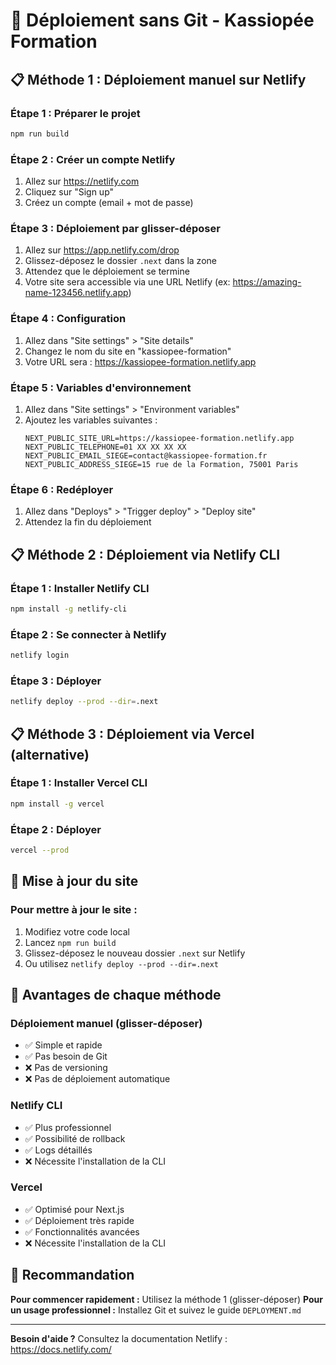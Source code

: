 # 🚀 Déploiement sans Git - Kassiopée Formation

## 📋 Méthode 1 : Déploiement manuel sur Netlify

### Étape 1 : Préparer le projet
```bash
npm run build
```

### Étape 2 : Créer un compte Netlify
1. Allez sur https://netlify.com
2. Cliquez sur "Sign up"
3. Créez un compte (email + mot de passe)

### Étape 3 : Déploiement par glisser-déposer
1. Allez sur https://app.netlify.com/drop
2. Glissez-déposez le dossier `.next` dans la zone
3. Attendez que le déploiement se termine
4. Votre site sera accessible via une URL Netlify (ex: https://amazing-name-123456.netlify.app)

### Étape 4 : Configuration
1. Allez dans "Site settings" > "Site details"
2. Changez le nom du site en "kassiopee-formation"
3. Votre URL sera : https://kassiopee-formation.netlify.app

### Étape 5 : Variables d'environnement
1. Allez dans "Site settings" > "Environment variables"
2. Ajoutez les variables suivantes :
   ```
   NEXT_PUBLIC_SITE_URL=https://kassiopee-formation.netlify.app
   NEXT_PUBLIC_TELEPHONE=01 XX XX XX XX
   NEXT_PUBLIC_EMAIL_SIEGE=contact@kassiopee-formation.fr
   NEXT_PUBLIC_ADDRESS_SIEGE=15 rue de la Formation, 75001 Paris
   ```

### Étape 6 : Redéployer
1. Allez dans "Deploys" > "Trigger deploy" > "Deploy site"
2. Attendez la fin du déploiement

## 📋 Méthode 2 : Déploiement via Netlify CLI

### Étape 1 : Installer Netlify CLI
```bash
npm install -g netlify-cli
```

### Étape 2 : Se connecter à Netlify
```bash
netlify login
```

### Étape 3 : Déployer
```bash
netlify deploy --prod --dir=.next
```

## 📋 Méthode 3 : Déploiement via Vercel (alternative)

### Étape 1 : Installer Vercel CLI
```bash
npm install -g vercel
```

### Étape 2 : Déployer
```bash
vercel --prod
```

## 🔄 Mise à jour du site

### Pour mettre à jour le site :
1. Modifiez votre code local
2. Lancez `npm run build`
3. Glissez-déposez le nouveau dossier `.next` sur Netlify
4. Ou utilisez `netlify deploy --prod --dir=.next`

## 🎯 Avantages de chaque méthode

### Déploiement manuel (glisser-déposer)
- ✅ Simple et rapide
- ✅ Pas besoin de Git
- ❌ Pas de versioning
- ❌ Pas de déploiement automatique

### Netlify CLI
- ✅ Plus professionnel
- ✅ Possibilité de rollback
- ✅ Logs détaillés
- ❌ Nécessite l'installation de la CLI

### Vercel
- ✅ Optimisé pour Next.js
- ✅ Déploiement très rapide
- ✅ Fonctionnalités avancées
- ❌ Nécessite l'installation de la CLI

## 🚀 Recommandation

**Pour commencer rapidement :** Utilisez la méthode 1 (glisser-déposer)
**Pour un usage professionnel :** Installez Git et suivez le guide `DEPLOYMENT.md`

---

**Besoin d'aide ?** Consultez la documentation Netlify : https://docs.netlify.com/
